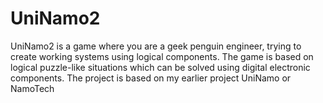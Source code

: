 UniNamo2
========

UniNamo2 is a game where you are a geek penguin engineer, trying to create working systems using logical components. The game is based on logical puzzle-like situations which can be solved using digital electronic components. The project is based on my earlier project UniNamo or NamoTech
